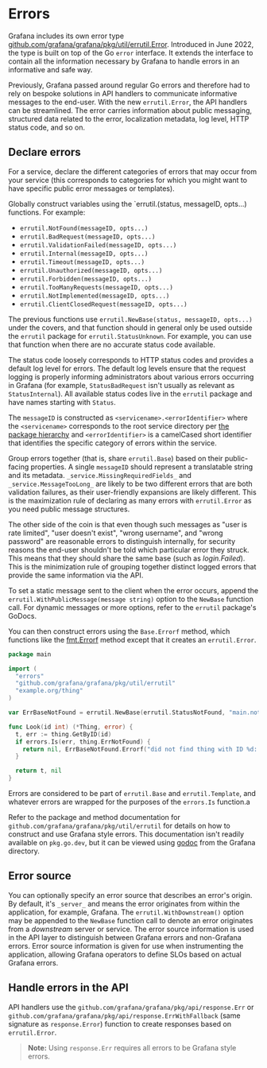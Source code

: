 # Errors

Grafana includes its own error type [github.com/grafana/grafana/pkg/util/errutil.Error](../../pkg/util/errutil/errors.go).
Introduced in June 2022, the type is built on top of the Go `error` interface.
It extends the interface to contain all the information necessary by Grafana to handle errors in an informative and safe way.

Previously, Grafana passed around regular Go errors and therefore had to
rely on bespoke solutions in API handlers to communicate informative
messages to the end-user. With the new `errutil.Error`, the API handlers
can be streamlined. The error carries information about public messaging,
structured data related to the error, localization metadata, log level,
HTTP status code, and so on.

## Declare errors

For a service, declare the different categories of errors that may occur
from your service (this corresponds to categories for which you might want
to have specific public error messages or templates).

Globally construct variables using the \`errutil.<status>(status, messageID, opts...)
functions. For example:

- `errutil.NotFound(messageID, opts...)`
- `errutil.BadRequest(messageID, opts...)`
- `errutil.ValidationFailed(messageID, opts...)`
- `errutil.Internal(messageID, opts...)`
- `errutil.Timeout(messageID, opts...)`
- `errutil.Unauthorized(messageID, opts...)`
- `errutil.Forbidden(messageID, opts...)`
- `errutil.TooManyRequests(messageID, opts...)`
- `errutil.NotImplemented(messageID, opts...)`
- `errutil.ClientClosedRequest(messageID, opts...)`

The previous functions use `errutil.NewBase(status, messageID, opts...)` under the covers, and that function should in general only be used outside the `errutil` package for `errutil.StatusUnknown`. For example, you can use that function when there are no accurate status code available.

The status code loosely corresponds to HTTP status codes and provides a
default log level for errors.
The default log levels ensure that the request logging is properly informing administrators about various errors occurring in Grafana (for example, `StatusBadRequest` isn't usually as relevant as `StatusInternal`).
All available status codes live in the `errutil` package and have names starting with `Status`.

The `messageID` is constructed as `<servicename>.<errorIdentifier>` where
the `<servicename>` corresponds to the root service directory per
[the package hierarchy](package-hierarchy.md) and `<errorIdentifier>`
is a camelCased short identifier that identifies the specific category
of errors within the service.

Group errors together (that is, share `errutil.Base`) based on
their public-facing properties. A single `messageID` should represent a
translatable string and its metadata.
`_service.MissingRequiredFields_` and `_service.MessageTooLong_` are likely
to be two different errors that are both validation failures, as their
user-friendly expansions are likely different.
This is the maximization rule of declaring as many errors with `errutil.Error` as you need public message structures.

The other side of the coin is that even though such messages as
"user is rate limited", "user doesn't exist", "wrong username", and
"wrong password" are reasonable errors to distinguish internally,
for security reasons the end-user shouldn't be told which particular
error they struck. This means that they should share the same base (such
as *login.Failed*).
This is the minimization rule of grouping together distinct logged errors that provide the same information via the API.

To set a static message sent to the client when the error occurs, append the
`errutil.WithPublicMessage(message string)` option to
the `NewBase` function call. For dynamic messages or more options, refer
to the `errutil` package's GoDocs.

You can then construct errors using the `Base.Errorf` method, which
functions like the [fmt.Errorf](https://pkg.go.dev/fmt#Errorf) method
except that it creates an `errutil.Error`.

``` go
package main

import (
  "errors"
  "github.com/grafana/grafana/pkg/util/errutil"
  "example.org/thing"
)

var ErrBaseNotFound = errutil.NewBase(errutil.StatusNotFound, "main.notFound", errutil.WithPublicMessage("Thing not found"))

func Look(id int) (*Thing, error) {
  t, err := thing.GetByID(id)
  if errors.Is(err, thing.ErrNotFound) {
    return nil, ErrBaseNotFound.Errorf("did not find thing with ID %d: %w", id, err)
  }

  return t, nil
}
```

Errors are considered to be part of `errutil.Base` and
`errutil.Template`, and whatever errors are wrapped for the purposes of the
`errors.Is` function.a

Refer to the package and method documentation for
`github.com/grafana/grafana/pkg/util/errutil` for details on how to
construct and use Grafana style errors.
This documentation isn't readily available on `pkg.go.dev`, but it can be viewed using [godoc](https://go.dev/cmd/godoc/) from the Grafana directory.

## Error source

You can optionally specify an error source that describes an error's origin.
By default, it's `_server_` and means the error originates from within the application, for example, Grafana.
The `errutil.WithDownstream()` option may be appended to the `NewBase` function call to denote an error originates from a *downstream* server or service.
The error source information is used in the API layer to distinguish between Grafana errors and non-Grafana errors. Error source information is given for use when instrumenting the application, allowing Grafana operators to define SLOs based on actual Grafana errors.

## Handle errors in the API

API handlers use the `github.com/grafana/grafana/pkg/api/response.Err`
or `github.com/grafana/grafana/pkg/api/response.ErrWithFallback`
(same signature as `response.Error`) function to create responses based
on `errutil.Error`.

> **Note:** Using `response.Err` requires all errors to be Grafana style errors.
